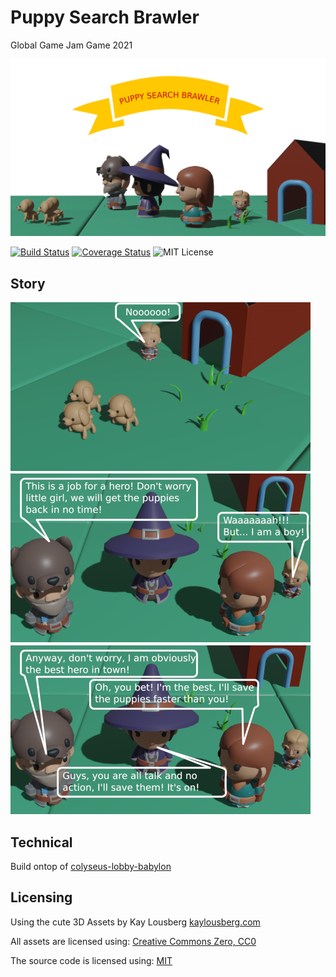 # Puppy Search Brawler

Global Game Jam Game 2021

![](client/public/puppy-brawler-title.png)

[![Build Status](https://travis-ci.com/brean/puppy-search-brawler.svg?branch=main)](https://travis-ci.com/brean/puppy-search-brawler)
[![Coverage Status](https://coveralls.io/repos/github/brean/puppy-search-brawler/badge.svg?branch=main)](https://coveralls.io/github/brean/puppy-search-brawler?branch=main)
![MIT License](https://img.shields.io/github/license/brean/puppy-search-brawler)

## Story

![Story overview](client/public/story/story_overview.png)

## Technical

Build ontop of [colyseus-lobby-babylon](https://github.com/brean/colyseus-lobby-babylon)

## Licensing

Using the cute 3D Assets by Kay Lousberg [kaylousberg.com](https://www.kaylousberg.com)

All assets are licensed using: [Creative Commons Zero, CC0](http://creativecommons.org/publicdomain/zero/1.0/)

The source code is licensed using: [MIT](https://github.com/brean/puppy-search-brawler/blob/main/LICENSE)
